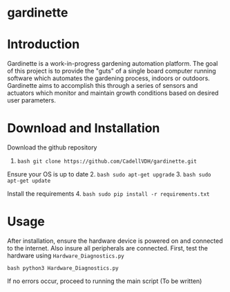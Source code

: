 # gardinette

# Introduction
Gardinette is a work-in-progress gardening automation platform. The goal of this project is to provide the "guts" of a single board computer running software which automates the gardening process, indoors or outdoors. Gardinette aims to accomplish this through a series of sensors and actuators which monitor and maintain growth conditions based on desired user parameters. 
# Download and Installation
Download the github repository
1. ```bash git clone https://github.com/CadellVDH/gardinette.git```

Ensure your OS is up to date
2. ```bash sudo apt-get upgrade```
3. ```bash sudo apt-get update```

Install the requirements
4. ```bash sudo pip install -r requirements.txt```

# Usage
After installation, ensure the hardware device is powered on and connected to the internet. Also insure all peripherals are connected. 
First, test the hardware using ```Hardware_Diagnostics.py```

```bash python3 Hardware_Diagnostics.py```

If no errors occur, proceed to running the main script
(To be written)
